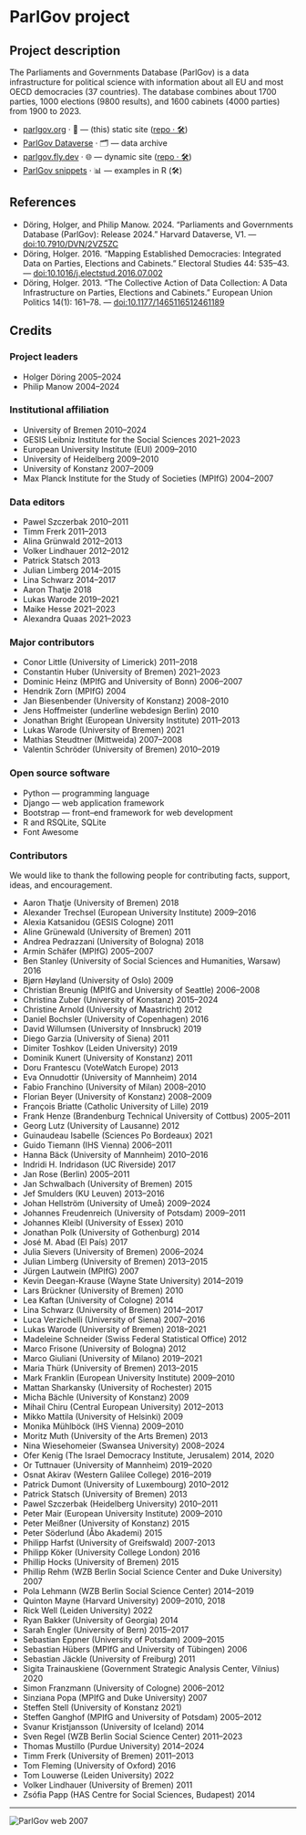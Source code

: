 # ParlGov project

## Project description

The Parliaments and Governments Database (ParlGov) is a data infrastructure for
political science with information about all EU and most OECD democracies (37
countries). The database combines about 1700 parties, 1000 elections (9800
results), and 1600 cabinets (4000 parties) from 1900 to 2023.

- [parlgov.org](https://parlgov.org/) · 🔗 — (this) static site
  ([repo · 🛠️](https://github.com/hdigital/parlgov))
- [ParlGov Dataverse](https://dataverse.harvard.edu/dataverse/parlgov) · 🗂️ — data archive
- [parlgov.fly.dev](https://parlgov.fly.dev/) · 🌐 — dynamic site
  ([repo · 🛠️](https://github.com/hdigital/parlgov-web))
- [ParlGov snippets](https://github.com/hdigital/parlgov-snippets) · 📊 — examples in R (🛠️)

## References

- Döring, Holger, and Philip Manow. 2024. “Parliaments and Governments Database
  (ParlGov): Release 2024.” Harvard Dataverse, V1. —
  [doi:10.7910/DVN/2VZ5ZC](https://doi.org/10.7910/DVN/2VZ5ZC)
- Döring, Holger. 2016. “Mapping Established Democracies: Integrated Data on
  Parties, Elections and Cabinets.” Electoral Studies 44: 535–43. —
  [doi:10.1016/j.electstud.2016.07.002](https://doi.org/doi:10.1016/j.electstud.2016.07.002)
- Döring, Holger. 2013. “The Collective Action of Data Collection: A Data
  Infrastructure on Parties, Elections and Cabinets.” European Union Politics
  14(1): 161–78. —
  [doi:10.1177/1465116512461189](https://doi.org/10.1177/1465116512461189)

## Credits

### Project leaders

- Holger Döring 2005–2024
- Philip Manow 2004–2024

### Institutional affiliation

- University of Bremen 2010–2024
- GESIS Leibniz Institute for the Social Sciences 2021–2023
- European University Institute (EUI) 2009–2010
- University of Heidelberg 2009–2010
- University of Konstanz 2007–2009
- Max Planck Institute for the Study of Societies (MPIfG) 2004–2007

### Data editors

- Pawel Szczerbak 2010–2011
- Timm Frerk 2011–2013
- Alina Grünwald 2012–2013
- Volker Lindhauer 2012–2012
- Patrick Statsch 2013
- Julian Limberg 2014–2015
- Lina Schwarz 2014–2017
- Aaron Thatje 2018
- Lukas Warode 2019–2021
- Maike Hesse 2021–2023
- Alexandra Quaas 2021–2023

### Major contributors

- Conor Little (University of Limerick) 2011–2018
- Constantin Huber (University of Bremen) 2021–2023
- Dominic Heinz (MPIfG and University of Bonn) 2006–2007
- Hendrik Zorn (MPIfG) 2004
- Jan Biesenbender (University of Konstanz) 2008–2010
- Jens Hoffmeister (underline webdesign Berlin) 2010
- Jonathan Bright (European University Institute) 2011–2013
- Lukas Warode (University of Bremen) 2021
- Mathias Steudtner (Mittweida) 2007–2008
- Valentin Schröder (University of Bremen) 2010–2019

### Open source software

- Python — programming language
- Django — web application framework
- Bootstrap — front–end framework for web development
- R and RSQLite, SQLite
- Font Awesome

### Contributors

We would like to thank the following people for contributing facts, support,
ideas, and encouragement.

- Aaron Thatje (University of Bremen) 2018
- Alexander Trechsel (European University Institute) 2009–2016
- Alexia Katsanidou (GESIS Cologne) 2011
- Aline Grünewald (University of Bremen) 2011
- Andrea Pedrazzani (University of Bologna) 2018
- Armin Schäfer (MPIfG) 2005–2007
- Ben Stanley (University of Social Sciences and Humanities, Warsaw) 2016
- Bjørn Høyland (University of Oslo) 2009
- Christian Breunig (MPIfG and University of Seattle) 2006–2008
- Christina Zuber (University of Konstanz) 2015–2024
- Christine Arnold (University of Maastricht) 2012
- Daniel Bochsler (University of Copenhagen) 2016
- David Willumsen (University of Innsbruck) 2019
- Diego Garzia (University of Siena) 2011
- Dimiter Toshkov (Leiden University) 2019
- Dominik Kunert (University of Konstanz) 2011
- Doru Frantescu (VoteWatch Europe) 2013
- Eva Onnudottir (University of Mannheim) 2014
- Fabio Franchino (University of Milan) 2008–2010
- Florian Beyer (University of Konstanz) 2008–2009
- François Briatte (Catholic University of Lille) 2019
- Frank Henze (Brandenburg Technical University of Cottbus) 2005–2011
- Georg Lutz (University of Lausanne) 2012
- Guinaudeau Isabelle (Sciences Po Bordeaux) 2021
- Guido Tiemann (IHS Vienna) 2006–2011
- Hanna Bäck (University of Mannheim) 2010–2016
- Indridi H. Indridason (UC Riverside) 2017
- Jan Rose (Berlin) 2005–2011
- Jan Schwalbach (University of Bremen) 2015
- Jef Smulders (KU Leuven) 2013–2016
- Johan Hellström (University of Umeå) 2009–2024
- Johannes Freudenreich (University of Potsdam) 2009–2011
- Johannes Kleibl (University of Essex) 2010
- Jonathan Polk (University of Gothenburg) 2014
- José M. Abad (El País) 2017
- Julia Sievers (University of Bremen) 2006–2024
- Julian Limberg (University of Bremen) 2013–2015
- Jürgen Lautwein (MPIfG) 2007
- Kevin Deegan-Krause (Wayne State University) 2014–2019
- Lars Brückner (University of Bremen) 2010
- Lea Kaftan (University of Cologne) 2014
- Lina Schwarz (University of Bremen) 2014–2017
- Luca Verzichelli (University of Siena) 2007–2016
- Lukas Warode (University of Bremen) 2018–2021
- Madeleine Schneider (Swiss Federal Statistical Office) 2012
- Marco Frisone (University of Bologna) 2012
- Marco Giuliani (University of Milano) 2019–2021
- Maria Thürk (University of Bremen) 2013–2015
- Mark Franklin (European University Institute) 2009–2010
- Mattan Sharkansky (University of Rochester) 2015
- Micha Bächle (University of Konstanz) 2009
- Mihail Chiru (Central European University) 2012–2013
- Mikko Mattila (University of Helsinki) 2009
- Monika Mühlböck (IHS Vienna) 2009–2010
- Moritz Muth (University of the Arts Bremen) 2013
- Nina Wiesehomeier (Swansea University) 2008–2024
- Ofer Kenig (The Israel Democracy Institute, Jerusalem) 2014, 2020
- Or Tuttnauer (University of Mannheim) 2019–2020
- Osnat Akirav (Western Galilee College) 2016–2019
- Patrick Dumont (University of Luxembourg) 2010–2012
- Patrick Statsch (University of Bremen) 2013
- Pawel Szczerbak (Heidelberg University) 2010–2011
- Peter Mair (European University Institute) 2009–2010
- Peter Meißner (University of Konstanz) 2015
- Peter Söderlund (Åbo Akademi) 2015
- Philipp Harfst (University of Greifswald) 2007-2013
- Philipp Köker (University College London) 2016
- Phillip Hocks (University of Bremen) 2015
- Phillip Rehm (WZB Berlin Social Science Center and Duke University) 2007
- Pola Lehmann (WZB Berlin Social Science Center) 2014–2019
- Quinton Mayne (Harvard University) 2009–2010, 2018
- Rick Well (Leiden University) 2022
- Ryan Bakker (University of Georgia) 2014
- Sarah Engler (University of Bern) 2015–2017
- Sebastian Eppner (University of Potsdam) 2009–2015
- Sebastian Hübers (MPIfG and University of Tübingen) 2006
- Sebastian Jäckle (University of Freiburg) 2011
- Sigita Trainauskiene (Government Strategic Analysis Center, Vilnius) 2020
- Simon Franzmann (University of Cologne) 2006–2012
- Sinziana Popa (MPIfG and Duke University) 2007
- Steffen Stell (University of Konstanz 2021)
- Steffen Ganghof (MPIfG and University of Potsdam) 2005–2012
- Svanur Kristjansson (University of Iceland) 2014
- Sven Regel (WZB Berlin Social Science Center) 2011–2023
- Thomas Mustillo (Purdue University) 2014–2024
- Timm Frerk (University of Bremen) 2011–2013
- Tom Fleming (University of Oxford) 2016
- Tom Louwerse (Leiden University) 2022
- Volker Lindhauer (University of Bremen) 2011
- Zsófia Papp (HAS Centre for Social Sciences, Budapest) 2014

---

![ParlGov web 2007](/images/parlgov-web-2007.png)
